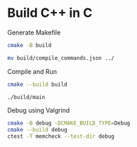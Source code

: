 # Build C++ in C

Generate Makefile

```sh
cmake -B build

mv build/compile_commands.json ../
```

Compile and Run

```sh
cmake --build build

./build/main
```

Debug using Valgrind

```sh
cmake -B debug -DCMAKE_BUILD_TYPE=Debug
cmake --build debug
ctest -T memcheck --test-dir debug
```

